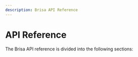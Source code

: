 ```yaml
---
description: Brisa API Reference
---
```


# API Reference

The Brisa API reference is divided into the following sections:

